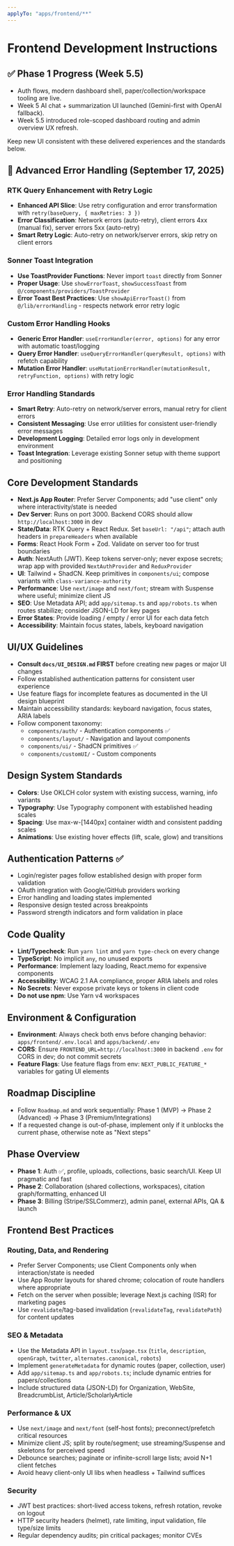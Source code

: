 ```yaml
---
applyTo: "apps/frontend/**"
---
```


# Frontend Development Instructions

## ✅ Phase 1 Progress (Week 5.5)

- Auth flows, modern dashboard shell, paper/collection/workspace tooling are live.
- Week 5 AI chat + summarization UI launched (Gemini-first with OpenAI fallback).
- Week 5.5 introduced role-scoped dashboard routing and admin overview UX refresh.

Keep new UI consistent with these delivered experiences and the standards below.

## 🚀 Advanced Error Handling (September 17, 2025)

### RTK Query Enhancement with Retry Logic

- **Enhanced API Slice**: Use retry configuration and error transformation with `retry(baseQuery, { maxRetries: 3 })`
- **Error Classification**: Network errors (auto-retry), client errors 4xx (manual fix), server errors 5xx (auto-retry)
- **Smart Retry Logic**: Auto-retry on network/server errors, skip retry on client errors

### Sonner Toast Integration

- **Use ToastProvider Functions**: Never import `toast` directly from Sonner
- **Proper Usage**: Use `showErrorToast`, `showSuccessToast` from `@/components/providers/ToastProvider`
- **Error Toast Best Practices**: Use `showApiErrorToast()` from `@/lib/errorHandling` - respects network error retry logic

### Custom Error Handling Hooks

- **Generic Error Handler**: `useErrorHandler(error, options)` for any error with automatic toast/logging
- **Query Error Handler**: `useQueryErrorHandler(queryResult, options)` with refetch capability
- **Mutation Error Handler**: `useMutationErrorHandler(mutationResult, retryFunction, options)` with retry logic

### Error Handling Standards

- **Smart Retry**: Auto-retry on network/server errors, manual retry for client errors
- **Consistent Messaging**: Use error utilities for consistent user-friendly error messages
- **Development Logging**: Detailed error logs only in development environment
- **Toast Integration**: Leverage existing Sonner setup with theme support and positioning

## Core Development Standards

- **Next.js App Router**: Prefer Server Components; add "use client" only where interactivity/state is needed
- **Dev Server**: Runs on port 3000. Backend CORS should allow `http://localhost:3000` in dev
- **State/Data**: RTK Query + React Redux. Set `baseUrl: "/api"`; attach auth headers in `prepareHeaders` when available
- **Forms**: React Hook Form + Zod. Validate on server too for trust boundaries
- **Auth**: NextAuth (JWT). Keep tokens server-only; never expose secrets; wrap app with provided `NextAuthProvider` and `ReduxProvider`
- **UI**: Tailwind + ShadCN. Keep primitives in `components/ui`; compose variants with `class-variance-authority`
- **Performance**: Use `next/image` and `next/font`; stream with Suspense where useful; minimize client JS
- **SEO**: Use Metadata API; add `app/sitemap.ts` and `app/robots.ts` when routes stabilize; consider JSON-LD for key pages
- **Error States**: Provide loading / empty / error UI for each data fetch
- **Accessibility**: Maintain focus states, labels, keyboard navigation

## UI/UX Guidelines

- **Consult `docs/UI_DESIGN.md` FIRST** before creating new pages or major UI changes
- Follow established authentication patterns for consistent user experience
- Use feature flags for incomplete features as documented in the UI design blueprint
- Maintain accessibility standards: keyboard navigation, focus states, ARIA labels
- Follow component taxonomy:
  - `components/auth/` - Authentication components ✅
  - `components/layout/` - Navigation and layout components
  - `components/ui/` - ShadCN primitives ✅
  - `components/customUI/` - Custom components

## Design System Standards

- **Colors**: Use OKLCH color system with existing success, warning, info variants
- **Typography**: Use Typography component with established heading scales
- **Spacing**: Use max-w-[1440px] container width and consistent padding scales
- **Animations**: Use existing hover effects (lift, scale, glow) and transitions

## Authentication Patterns ✅

- Login/register pages follow established design with proper form validation
- OAuth integration with Google/GitHub providers working
- Error handling and loading states implemented
- Responsive design tested across breakpoints
- Password strength indicators and form validation in place

## Code Quality

- **Lint/Typecheck**: Run `yarn lint` and `yarn type-check` on every change
- **TypeScript**: No implicit `any`, no unused exports
- **Performance**: Implement lazy loading, React.memo for expensive components
- **Accessibility**: WCAG 2.1 AA compliance, proper ARIA labels and roles
- **No Secrets**: Never expose private keys or tokens in client code
- **Do not use npm**: Use Yarn v4 workspaces

## Environment & Configuration

- **Environment**: Always check both envs before changing behavior: `apps/frontend/.env.local` and `apps/backend/.env`
- **CORS**: Ensure `FRONTEND_URL=http://localhost:3000` in backend `.env` for CORS in dev; do not commit secrets
- **Feature Flags**: Use feature flags from env: `NEXT_PUBLIC_FEATURE_*` variables for gating UI elements

## Roadmap Discipline

- Follow `Roadmap.md` and work sequentially: Phase 1 (MVP) → Phase 2 (Advanced) → Phase 3 (Premium/Integrations)
- If a requested change is out-of-phase, implement only if it unblocks the current phase, otherwise note as "Next steps"

## Phase Overview

- **Phase 1**: Auth ✅, profile, uploads, collections, basic search/UI. Keep UI pragmatic and fast
- **Phase 2**: Collaboration (shared collections, workspaces), citation graph/formatting, enhanced UI
- **Phase 3**: Billing (Stripe/SSLCommerz), admin panel, external APIs, QA & launch

## Frontend Best Practices

### Routing, Data, and Rendering

- Prefer Server Components; use Client Components only when interaction/state is needed
- Use App Router layouts for shared chrome; colocation of route handlers where appropriate
- Fetch on the server when possible; leverage Next.js caching (ISR) for marketing pages
- Use `revalidate`/tag-based invalidation (`revalidateTag`, `revalidatePath`) for content updates

### SEO & Metadata

- Use the Metadata API in `layout.tsx`/`page.tsx` (`title`, `description`, `openGraph`, `twitter`, `alternates.canonical`, `robots`)
- Implement `generateMetadata` for dynamic routes (paper, collection, user)
- Add `app/sitemap.ts` and `app/robots.ts`; include dynamic entries for papers/collections
- Include structured data (JSON-LD) for Organization, WebSite, BreadcrumbList, Article/ScholarlyArticle

### Performance & UX

- Use `next/image` and `next/font` (self-host fonts); preconnect/prefetch critical resources
- Minimize client JS; split by route/segment; use streaming/Suspense and skeletons for perceived speed
- Debounce searches; paginate or infinite-scroll large lists; avoid N+1 client fetches
- Avoid heavy client-only UI libs when headless + Tailwind suffices

### Security

- JWT best practices: short-lived access tokens, refresh rotation, revoke on logout
- HTTP security headers (helmet), rate limiting, input validation, file type/size limits
- Regular dependency audits; pin critical packages; monitor CVEs
